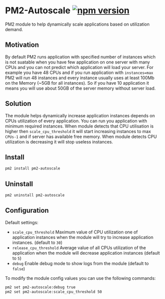 # PM2-Autoscale [![npm version](https://badge.fury.io/js/pm2-autoscale.svg)](https://www.npmjs.com/package/pm2-autoscale)

PM2 module to help dynamically scale applications based on utilization demand.

## Motivation

By default PM2 runs application with specified number of instances which is not suatable when you have few application on one server with many CPUs and you can not predict which application will load your server. For example you have 48 CPUs and if you run application with `instances=max` PM2 will run 48 instances and every instance usually uses at least 100Mb on the Memory (~5GB for all instances). So if you have 10 application it means you will use about 50GB of the server memory without server load.

## Solution

The module helps dynamically increase application instances depends on CPUs utilization of every application. You can run you application with minimum required instances. When module detects that CPU utilisation is higher then `scale_cpu_threshold` it will start increasing instances to max `CPUs-1` and if server has available free memory. When module detects CPU utilization is decreasing it will stop useless instances.

## Install

```bash
pm2 install pm2-autoscale
```

## Uninstall

```bash
pm2 uninstall pm2-autoscale
```

## Configuration

Default settings:

-   `scale_cpu_threshold` Maximum value of CPU utilization one of application instances when the module will try to increase application instances. (default to `30`)
-   `release_cpu_threshold` Average value of all CPUs utilization of the application when the module will decrease application instances (default to `5`)
-   `debug` Enable debug mode to show logs from the module (default to `false`)

To modify the module config values you can use the following commands:

```bash
pm2 set pm2-autoscale:debug true
pm2 set pm2-autoscale:scale_cpu_threshold 50
```
